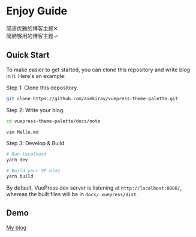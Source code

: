 # Enjoy Guide

简洁优雅的博客主题✕  
简陋够用的博客主题✓

## Quick Start

To make easier to get started, you can clone this repository and write blog in it. Here's an example:

Step 1: Clone this depository.

```bash
git clone https://github.com/aimkiray/vuepress-theme-palette.git
```

Step 2: Write your blog.

```bash
cd vuepress-theme-palette/docs/note

vim Hello.md
```

Step 3: Develop & Build

```bash
# Run localhost
yarn dev

# Build your VP blog
yarn build
```

By default, VuePress dev server is listening at `http://localhost:8080/`, whereas the built files will be in `docs/.vuepress/dist`.

## Demo

[My blog](https://meowwoo.com)
